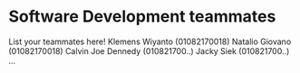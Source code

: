 # Software Development teammates

List your teammates here!
Klemens Wiyanto (01082170018)
Natalio Giovano (01082170018)
Calvin Joe Dennedy (010821700..)
Jacky Siek (010821700..)
...
